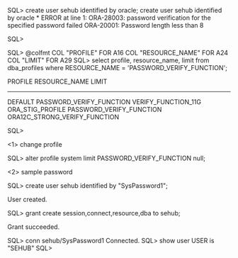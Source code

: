 
SQL> create user sehub identified by oracle;
create user sehub identified by oracle
*
ERROR at line 1:
ORA-28003: password verification for the specified password failed
ORA-20001: Password length less than 8


SQL> 


SQL> @colfmt
COL "PROFILE"                        FOR A16
COL "RESOURCE_NAME"                  FOR A24
COL "LIMIT"                          FOR A29
SQL> select profile, resource_name, limit from dba_profiles where RESOURCE_NAME = 'PASSWORD_VERIFY_FUNCTION';

PROFILE 	 RESOURCE_NAME		  LIMIT
---------------- ------------------------ -----------------------------
DEFAULT 	 PASSWORD_VERIFY_FUNCTION VERIFY_FUNCTION_11G
ORA_STIG_PROFILE PASSWORD_VERIFY_FUNCTION ORA12C_STRONG_VERIFY_FUNCTION

SQL> 

<1> change profile
 
SQL> alter profile system limit PASSWORD_VERIFY_FUNCTION null;

<2> sample password

SQL> create user sehub identified by "SysPassword1";

User created.

SQL> grant create session,connect,resource,dba to sehub;

Grant succeeded.

SQL> conn sehub/SysPassword1
Connected.
SQL> show user
USER is "SEHUB"
SQL> 
